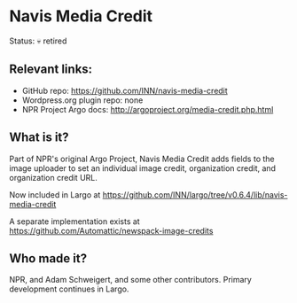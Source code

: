 # Navis Media Credit

Status: &#128128; retired

## Relevant links:

- GitHub repo: https://github.com/INN/navis-media-credit
- Wordpress.org plugin repo: none
- NPR Project Argo docs: http://argoproject.org/media-credit.php.html

## What is it?

Part of NPR's original Argo Project, Navis Media Credit adds fields to the image uploader to set an individual image credit, organization credit, and organization credit URL.

Now included in Largo at https://github.com/INN/largo/tree/v0.6.4/lib/navis-media-credit

A separate implementation exists at https://github.com/Automattic/newspack-image-credits

## Who made it?

NPR, and Adam Schweigert, and some other contributors. Primary development continues in Largo.
